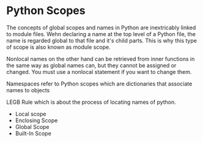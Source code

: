 # Python Scopes

The concepts of global scopes and names in Python are inextricably linked to module files. Wehn declaring a name at the top level of a Python file, the name is regarded global to that file and it's child parts. This is why this type of scope is also known as module scope.

Nonlocal names on the other hand can be retrieved from inner functions in the same way as global names can, but they cannot be assigned or changed. You must use a nonlocal statement if you want to change them.

Namespaces refer to Python scopes which are dictionaries that associate names to objects

LEGB Rule which is about the process of locating names of python.

- Local scope
- Enclosing Scope
- Global Scope
- Built-In Scope
